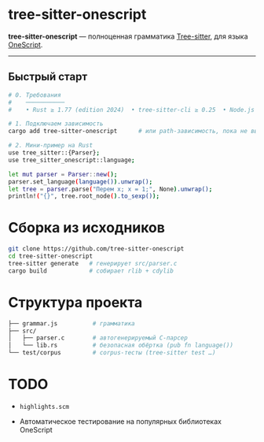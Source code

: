 # tree-sitter-onescript

**tree-sitter-onescript** — полноценная грамматика [Tree-sitter](https://tree-sitter.github.io/), для языка [OneScript](https://github.com/EvilBeaver/OneScript).

---

## Быстрый старт

```bash
# 0. Требования
#    ───────────
#    • Rust ≥ 1.77 (edition 2024)  • tree-sitter-cli ≥ 0.25  • Node.js — по желанию

# 1. Подключаем зависимость
cargo add tree-sitter-onescript      # или path-зависимость, пока не выложено на crates.io

# 2. Мини-пример на Rust
use tree_sitter::{Parser};
use tree_sitter_onescript::language;

let mut parser = Parser::new();
parser.set_language(language()).unwrap();
let tree = parser.parse("Перем x; x = 1;", None).unwrap();
println!("{}", tree.root_node().to_sexp());
```

# Сборка из исходников

```bash
git clone https://github.com/tree-sitter-onescript
cd tree-sitter-onescript
tree-sitter generate   # генерирует src/parser.c
cargo build            # собирает rlib + cdylib

```

# Структура проекта

```bash
├── grammar.js          # грамматика
├── src/
│   ├── parser.c        # автогенерируемый C-парсер
│   └── lib.rs          # безопасная обёртка (pub fn language())
└── test/corpus         # corpus-тесты (tree-sitter test …)

```

# TODO

* `highlights.scm`

* Автоматическое тестирование на популярных библиотеках OneScript